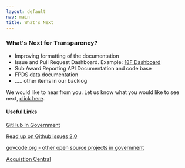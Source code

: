 ```yaml
---
layout: default
nav: main
title: What's Next
---
```

### What's Next for Transparency?

- Improving formatting of the documentation
- Issue and Pull Request Dashboard. Example: [18F Dashboard](https://18f.gsa.gov/dashboard/)
- Sub Award Reporting API Documentation and code base
- FPDS data documentation
- ..... other items in our backlog

We would like to hear from you. Let us know what you would like to see next, [click here](https://github.com/GSA/IAE-Transparency-Space/issues).

#### Useful Links
[GitHub In Government](https://github.com/18F/github-in-government)  

[Read up on Github issues 2.0](https://github.com/blog/831-issues-2-0-the-next-generation)  

[govcode.org - other open source projects in government](http://www.govcode.org/)  

[Acquistion Central](http://www.acquisition.gov/)  


